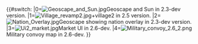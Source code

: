{{#switch: \|0=![](Geoscape_and_Sun.jpg "Geoscape_and_Sun.jpg")Geoscape
and Sun in 2.3-dev version.
\|1=![](Village_revamp2.jpg "Village_revamp2.jpg")+village2 in 2.5
version. \|2=![](Nation_Overlay.jpg "Nation_Overlay.jpg")Geoscape
showing nation overlay in 2.3-dev version.
\|3=![](Ui2_market.jpg "Ui2_market.jpg")Market UI in 2.6-dev.
\|4=![](Military_convoy_2.6_2.png "Military_convoy_2.6_2.png")Military
convoy map in 2.6-dev. }}